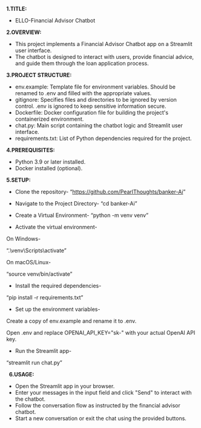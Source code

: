 ﻿**1.TITLE:**

- ELLO-Financial Advisor Chatbot

**2.OVERVIEW:**

- This project implements a Financial Advisor Chatbot app on a Streamlit user interface.
- The chatbot is designed to interact with users, provide financial advice, and guide them through the loan application process.

**3.PROJECT STRUCTURE:**

- env.example: Template file for environment variables. Should be renamed to .env and filled with the appropriate values.
- gitignore: Specifies files and directories to be ignored by version control. .env is ignored to keep sensitive information secure.
- Dockerfile: Docker configuration file for building the project's containerized environment.
- chat.py: Main script containing the chatbot logic and Streamlit user interface.
- requirements.txt: List of Python dependencies required for the project.

**4.PREREQUISITES:**

- Python 3.9 or later installed.
- Docker installed (optional).

**5.SETUP:**

- Clone the repository-
  “<https://github.com/PearlThoughts/banker-Ai>”
- Navigate to the Project Directory-
  “cd banker-Ai”
- Create a Virtual Environment-
  “python -m venv venv”

- Activate the virtual environment-

On Windows-

“.\venv\Scripts\activate”

On macOS/Linux-

“source venv/bin/activate”

- Install the required dependencies-

“pip install -r requirements.txt”

- Set up the environment variables-

Create a copy of env.example and rename it to .env.

Open .env and replace OPENAI\_API\_KEY="sk-" with your actual OpenAI API key.

- Run the Streamlit app-

“streamlit run chat.py”

` `**6.USAGE:**

- Open the Streamlit app in your browser.
- Enter your messages in the input field and click "Send" to interact with the chatbot.
- Follow the conversation flow as instructed by the financial advisor chatbot.
- Start a new conversation or exit the chat using the provided buttons.







